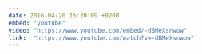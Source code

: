 ```yaml
---
date: 2016-04-20 15:20:09 +0200
embed: "youtube"
video: "https://www.youtube.com/embed/-dBMeXsnwow"
link:  "https://www.youtube.com/watch?v=-dBMeXsnwow"
---
```


